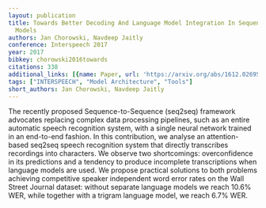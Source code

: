 ```yaml
---
layout: publication
title: Towards Better Decoding And Language Model Integration In Sequence To Sequence
  Models
authors: Jan Chorowski, Navdeep Jaitly
conference: Interspeech 2017
year: 2017
bibkey: chorowski2016towards
citations: 338
additional_links: [{name: Paper, url: 'https://arxiv.org/abs/1612.02695'}]
tags: ["INTERSPEECH", "Model Architecture", "Tools"]
short_authors: Jan Chorowski, Navdeep Jaitly
---
```

The recently proposed Sequence-to-Sequence (seq2seq) framework advocates
replacing complex data processing pipelines, such as an entire automatic speech
recognition system, with a single neural network trained in an end-to-end
fashion. In this contribution, we analyse an attention-based seq2seq speech
recognition system that directly transcribes recordings into characters. We
observe two shortcomings: overconfidence in its predictions and a tendency to
produce incomplete transcriptions when language models are used. We propose
practical solutions to both problems achieving competitive speaker independent
word error rates on the Wall Street Journal dataset: without separate language
models we reach 10.6% WER, while together with a trigram language model, we
reach 6.7% WER.